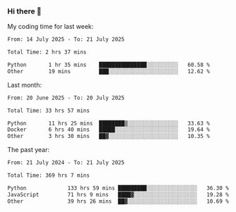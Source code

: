 ### Hi there 👋

My coding time for last week:

<!--START_SECTION:week-->

```txt
From: 14 July 2025 - To: 21 July 2025

Total Time: 2 hrs 37 mins

Python       1 hr 35 mins    ███████████████░░░░░░░░░░   60.58 %
Other        19 mins         ███░░░░░░░░░░░░░░░░░░░░░░   12.62 %
```

<!--END_SECTION:week-->

Last month:

<!--START_SECTION:month-->

```txt
From: 20 June 2025 - To: 20 July 2025

Total Time: 33 hrs 57 mins

Python       11 hrs 25 mins  ████████▒░░░░░░░░░░░░░░░░   33.63 %
Docker       6 hrs 40 mins   █████░░░░░░░░░░░░░░░░░░░░   19.64 %
Other        3 hrs 30 mins   ██▓░░░░░░░░░░░░░░░░░░░░░░   10.35 %
```

<!--END_SECTION:month-->

The past year:

<!--START_SECTION:year-->

```txt
From: 21 July 2024 - To: 21 July 2025

Total Time: 369 hrs 7 mins

Python             133 hrs 59 mins █████████░░░░░░░░░░░░░░░░   36.30 %
JavaScript         71 hrs 9 mins   ████▓░░░░░░░░░░░░░░░░░░░░   19.28 %
Other              39 hrs 26 mins  ██▓░░░░░░░░░░░░░░░░░░░░░░   10.69 %
```

<!--END_SECTION:year-->
